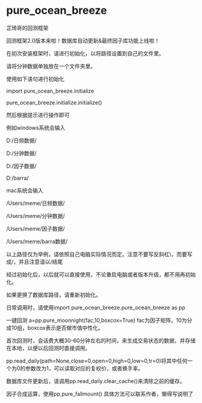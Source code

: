 # pure_ocean_breeze
芷琦哥的回测框架

回测框架2.0版本来啦！数据库自动更新&最终因子库功能上线啦！

在初次安装框架时，请进行初始化，以将路径设置到自己的文件里。

请将分钟数据单独放在一个文件夹里。

使用如下语句进行初始化

import pure_ocean_breeze.initialize

pure_ocean_breeze.initialize.initialize()

然后根据提示进行操作即可

例如windows系统会输入

D:/日频数据/

D:/分钟数据/

D:/因子数据/

D:/barra/

mac系统会输入

/Users/meme/日频数据/

/Users/meme/分钟数据/

/Users/meme/因子数据/

/Users/meme/barra数据/

以上路径仅为举例，请依照自己电脑实际情况而定。注意不要写反斜杠\，而要写成/，并且注意请以/结尾

经过初始化后，以后就可以直接使用，不论重启电脑或者版本升级，都不用再初始化。

如果更换了数据库路径，请重新初始化。

日常调用时，请使用import pure_ocean_breeze.pure_ocean_breeze as pp

一键回测 a=pp.pure_moonnight(fac,10,boxcox=True)
fac为因子矩阵，10为分成10组，boxcox表示是否做市值中性化。

首次回测时，会话费大概30-60分钟左右的时间，来生成交易状态的数据，并存储在本地，以便以后回测时直接调用。

pp.read_daily(path=None,close=0,open=0,high=0,low=0,tr=0)将其中任何一个为0的参数改为1，可以读取对应的复权价，或者换手率。

数据库文件更新后，请调用pp.read_daily.clear_cache()来清除之前的缓存。

因子合成运算，使用pp.pure_fallmount()
具体方法可以联系作者，懒得写说明了

